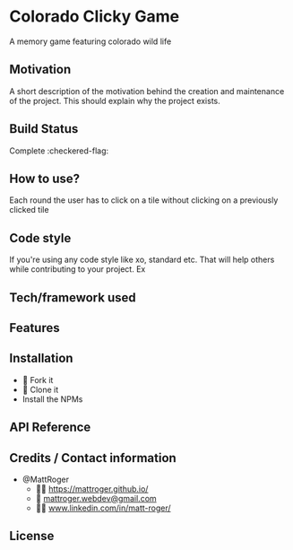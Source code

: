# Colorado Clicky Game
A memory game featuring colorado wild life

## Motivation
A short description of the motivation behind the creation and maintenance of the project. This should explain why the project exists.

## Build Status
Complete :checkered-flag:

## How to use?
Each round the user has to click on a tile without clicking on a previously clicked tile

## Code style
If you're using any code style like xo, standard etc. That will help others while contributing to your project. Ex

## Tech/framework used

## Features

## Installation
* :trident: Fork it
* :sheep: Clone it
* Install the NPMs

## API Reference




## Credits / Contact information
* @MattRoger 
  * :man_office_worker: https://mattroger.github.io/
  * :e-mail: mattroger.webdev@gmail.com
  * :man_office_worker: www.linkedin.com/in/matt-roger/


## License
